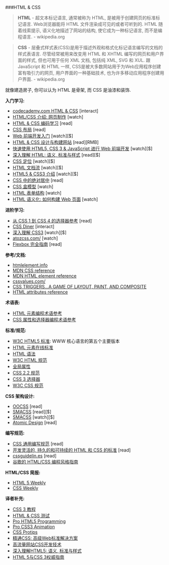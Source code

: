 ###HTML & CSS

>**HTML** - 超文本标记语言, 通常被称为 HTML, 是被用于创建网页的标准标记语言. Web浏览器能将 HTML 文件渲染成可见的或者可听到的. HTML 随着线索提示, 语义化地描述了网站的结构, 使它成为一种标记语言, 而不是编程语言. - wikipedia.org

>**CSS** - 层叠式样式表(CSS)是用于描述外观和格式化标记语言编写的文档的样式表语言. 尽管经常被用来改变用 HTML 和 XHTML 编写的网页和用户界面的样式, 但也可用于任何 XML 文档, 包括纯 XML, SVG 和 XUL. 跟 JavaScript 和 HTML 一样, CSS是被大多数网站用于为Web应用程序创建富有吸引力的网页, 用户界面的一种基础技术, 也为许多移动应用程序创建用户界面. - wikipedia.org

就像建造房子, 你可以认为 HTML 是骨架, 而 CSS 是油漆和装饰. 

**入门学习:**

* [codecademy.com HTML & CSS](https://www.codecademy.com/tracks/web) [interact]
* [HTML/CSS 介绍: 网页制作](https://www.khanacademy.org/computing/computer-programming/html-css) [watch]
* [HTML & CSS 编码学习](http://learn.shayhowe.com/html-css/) [read]
* [CSS 布局](http://learnlayout.com/) [read]
* [Web 前端开发入门](http://www.pluralsight.com/courses/front-end-web-development-get-started) [watch][$]
* [HTML & CSS 设计与构建网站](http://www.amazon.cn/HTML-CSS%E8%AE%BE%E8%AE%A1%E4%B8%8E%E6%9E%84%E5%BB%BA%E7%BD%91%E7%AB%99-%E8%BE%BE%E7%A7%91%E7%89%B9/dp/B00BMK4GKW/ref=sr_1_1?ie=UTF8&qid=1446191225&sr=8-1) [read][RMB]
* [快速使用 HTML5, CSS 3 & JavaScript 进行 Web 前端开发](http://www.pluralsight.com/courses/front-end-web-app-html5-javascript-css) [watch][$]
* [深入理解 HTML: 语义, 标准与样式](http://www.amazon.com/gp/product/1590597656/ref=as_li_tl?ie=UTF8&camp=1789&creative=390957&creativeASIN=1590597656&linkCode=as2&tag=fronenddevejo-20&linkId=VFZVICLZO6GUZQI2) [read][$]
* [CSS 定位](http://www.pluralsight.com/courses/css-positioning-1834) [watch][$]
* [HTML 文档流](http://www.pluralsight.com/courses/html-document-flow-1837) [watch][$]
* [HTML5 & CSS3 介绍](https://frontendmasters.com/courses/introduction-html5-css3/) [watch][$]
* [CSS 中的绝对居中](http://codepen.io/shshaw/full/gEiDt) [read]
* [CSS 盒模型](https://webdesign.tutsplus.com/courses/understanding-the-css-box-model) [watch]
* [HTML 表单结构](https://webdesign.tutsplus.com/courses/solid-html-form-structure) [watch]
* [HTML 语义化: 如何构建 Web 页面](https://webdesign.tutsplus.com/courses/semantic-html-how-to-structure-web-pages) [watch]

**进阶学习:**

* [从 CSS 1 到 CSS 4 的选择器参考](http://css4-selectors.com/selectors/) [read]
* [CSS Diner](http://flukeout.github.io/) [interact]
* [深入理解 CSS3](https://frontendmasters.com/courses/css3-in-depth/) [watch][$]
* [atozcss.com/](http://www.atozcss.com/) [watch]
* [Flexbox 完全指南](https://css-tricks.com/snippets/css/a-guide-to-flexbox/) [read]

**参考/文档:**

* [htmlelement.info](http://htmlelement.info/)
* [MDN CSS reference](https://developer.mozilla.org/zh/docs/Web/CSS/Reference)
* [MDN HTML element reference](https://developer.mozilla.org/zh/docs/Web/HTML/Element)
* [cssvalues.com/](http://cssvalues.com/)
* [CSS TRIGGERS...A GAME OF LAYOUT, PAINT, AND COMPOSITE](http://csstriggers.com/)
* [HTML attributes reference](https://developer.mozilla.org/zh/docs/Web/HTML/Attributes)

**术语表:**

* [HTML 元素编程术语参考](https://www.codecademy.com/articles/glossary-html)
* [CSS 属性和选择器编程术语参考](https://www.codecademy.com/articles/glossary-css)

**标准/规范:**

* [W3C HTML5 标准](http://www.w3.org/TR/html5/): WWW 核心语言的第五个主要版本
* [HTML 元素在线标准](https://html.spec.whatwg.org/multipage/semantics.html#semantics)
* [HTML 语法](https://html.spec.whatwg.org/multipage/syntax.html#syntax)
* [W3C HTML 规范](http://www.w3.org/standards/techs/html#w3c_all)
* [全局属性](https://developer.mozilla.org/en-US/docs/Web/HTML/Global_attributes)
* [CSS 2.2 规范](https://drafts.csswg.org/css2/)
* [CSS 3 选择器](http://www.w3.org/TR/css3-selectors/)
* [W3C CSS 规范](http://www.w3.org/Style/CSS/current-work#roadmap)

**CSS 架构设计:**

* [OOCSS](http://oocss.org/) [read]
* [SMACSS](https://smacss.com/) [read][$]
* [SMACSS](https://frontendmasters.com/courses/smacss/) [watch][$]
* [Atomic Design](http://atomicdesign.bradfrost.com/) [read]

**编写规范:**

* [CSS 通用编写规范](https://github.com/necolas/idiomatic-css) [read]
* [开发灵活的, 持久的和可持续的 HTML 和 CSS 的标准](http://mdo.github.io/code-guide/) [read]
* [cssguidelin.es](http://cssguidelin.es/) [read]
* [谷歌的 HTML/CSS 编程风格指南](http://google-styleguide.googlecode.com/svn/trunk/htmlcssguide.xml#General_Formatting)

**HTML/CSS 简报:**

* [HTML 5 Weekly](http://html5weekly.com/)
* [CSS Weekly](http://css-weekly.com/archives/)

**译者补充:**

* [CSS 3 教程](https://waylau.gitbooks.io/css3-tutorial/content/docs/Introduction.html)
* [HTML & CSS 测试](https://sitthetest.com/tests)
* [Pro HTML5 Programming](http://apress.jensimmons.com/v5/pro-html5-programming/ch0.html)
* [Pro CSS3 Animation](http://apress.jensimmons.com/v5/pro-css3-animation/ch2.html)
* [CSS Protips](https://github.com/AllThingsSmitty/css-protips)
* [精通CSS: 高级Web标准解决方案](http://www.amazon.cn/%E7%B2%BE%E9%80%9ACSS-%E9%AB%98%E7%BA%A7Web%E6%A0%87%E5%87%86%E8%A7%A3%E5%86%B3%E6%96%B9%E6%A1%88-%E5%B7%B4%E5%BE%B7/dp/B003IURKAM/ref=sr_1_1?s=books&ie=UTF8&qid=1446191443&sr=1-1)
* [高流量网站CSS开发技术](http://www.amazon.cn/%E9%AB%98%E6%B5%81%E9%87%8F%E7%BD%91%E7%AB%99CSS%E5%BC%80%E5%8F%91%E6%8A%80%E6%9C%AF-%E8%82%AF%E5%B0%BC%E8%BF%AA/dp/B00FIIM9JO/ref=sr_1_2?s=books&ie=UTF8&qid=1446191443&sr=1-2)
* [深入理解HTML5: 语义, 标准与样式](http://www.amazon.cn/%E6%B7%B1%E5%85%A5%E7%90%86%E8%A7%A3HTML5-%E8%AF%AD%E4%B9%89-%E6%A0%87%E5%87%86%E4%B8%8E%E6%A0%B7%E5%BC%8F-%E5%B8%83%E6%8B%89%E5%BE%B7%E7%A6%8F/dp/B00DNDR5HM/ref=sr_1_1?ie=UTF8&qid=1446191387&sr=8-1)
* [HTML 5与CSS 3权威指南](http://www.amazon.cn/HTML-5%E4%B8%8ECSS-3%E6%9D%83%E5%A8%81%E6%8C%87%E5%8D%97-%E9%99%86%E5%87%8C%E7%89%9B/dp/B00B03VVRW/ref=sr_1_4?ie=UTF8&qid=1446191598&sr=8-4)